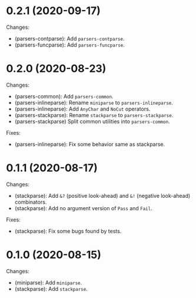 # 0.2.1 (2020-09-17)

Changes:

  - (parsers-contparse): Add `parsers-contparse`.
  - (parsers-funcparse): Add `parsers-funcparse`.

# 0.2.0 (2020-08-23)

Changes:

  - (parsers-common): Add `parsers-common`.
  - (parsers-inlineparse): Rename `miniparse` to `parsers-inlineparse`.
  - (parsers-inlineparse): Add `AnyChar` and `NoCut` operators.
  - (parsers-stackparse): Rename `stackparse` to `parsers-stackparse`.
  - (parsers-stackparse) Split common utilities into `parsers-common`.

Fixes:

  - (parsers-inlineparse): Fix some behavior same as stackparse.

# 0.1.1 (2020-08-17)

Changes:

  - (stackparse): Add `&?` (positive look-ahead) and `&!` (negative look-ahead) combinators.
  - (stackparse): Add no argument version of `Pass` and `Fail`.

Fixes:

  - (stackparse): Fix some bugs found by tests.

# 0.1.0 (2020-08-15)

Changes:

  - (miniparse): Add `miniparse`.
  - (stackparse): Add `stackparse`.

